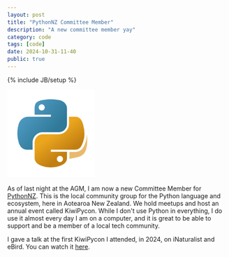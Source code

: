 ```yaml
---
layout: post
title: "PythonNZ Committee Member"
description: "A new committee member yay"
category: code
tags: [code]
date: 2024-10-31-11-40
public: true
---
```

{% include JB/setup %}

<img src="../assets/img/project/Python_New_Zealand_Logo_Square.svg" alt="PythonNZ logo" width="200"/>

As of last night at the AGM, I am now a new Committee Member for [PythonNZ](https://python.nz). This is the local community group for the Python language and ecosystem, here in Aotearoa New Zealand. We hold meetups and host an annual event called KiwiPycon. While I don't use Python in everything, I do use it almost every day I am on a computer, and it is great to be able to support and be a member of a local tech community.

I gave a talk at the first KiwiPycon I attended, in 2024, on iNaturalist and eBird. You can watch it [here](https://www.youtube.com/watch?v=-KkQEzmOOBY&t=1s).